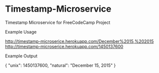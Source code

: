 # Timestamp-Microservice
Timestamp Microservice for FreeCodeCamp Project

Example Usage

http://timestamp-microserice.herokuapp.com/December%2015,%202015 
http://timestamp-microserice.herokuapp.com/1450137600

Example Output

{ "unix": 1450137600, "natural": "December 15, 2015" }
